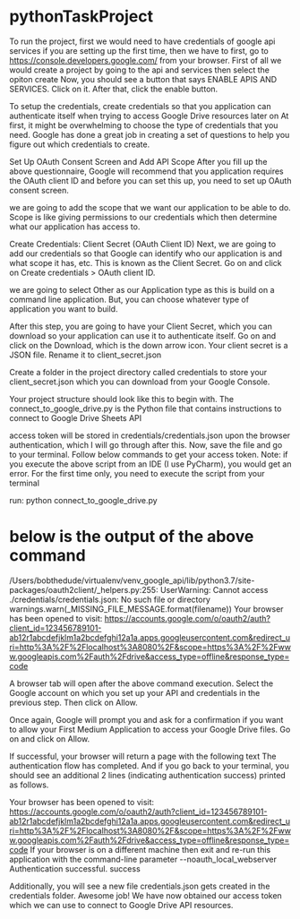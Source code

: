 # pythonTaskProject

To run the project, first we would need to have credentials of google api services 
if you are setting up the first time, then we have to first, go to https://console.developers.google.com/ from your browser.
First of all we would create a project by going to the api and services then select the opiton create 
Now, you should see a button that says ENABLE APIS AND SERVICES. Click on it.
After that, click the enable button.

To setup the credentials, create credentials so that you application can authenticate itself when trying to access Google Drive resources later on
At first, it might be overwhelming to choose the type of credentials that you need. Google has done a great job in creating a set of questions to help you figure out which credentials to create.


Set Up OAuth Consent Screen and Add API Scope
After you fill up the above questionnaire, Google will recommend that you application requires the OAuth client ID and before you can set this up, you need to set up OAuth consent screen.

we are going to add the scope that we want our application to be able to do. Scope is like giving permissions to our credentials which then determine what our application has access to.


Create Credentials: Client Secret (OAuth Client ID)
Next, we are going to add our credentials so that Google can identify who our application is and what scope it has, etc. This is known as the Client Secret. Go on and click on Create credentials > OAuth client ID.

we are going to select Other as our Application type as this is build on a command line application. But, you can choose whatever type of application you want to build.

After this step, you are going to have your Client Secret, which you can download so your application can use it to authenticate itself. Go on and click on the Download, which is the down arrow icon. Your client secret is a JSON file. Rename it to client_secret.json

Create a folder in the project directory called credentials to store your client_secret.json which you can download from your Google Console.

Your project structure should look like this to begin with. The connect_to_google_drive.py is the Python file that contains instructions to connect to Google Drive Sheets API


access token will be stored in credentials/credentials.json upon the browser authentication, which I will go through after this.
Now, save the file and go to your terminal. Follow below commands to get your access token. Note: if you execute the above script from an IDE (I use PyCharm), you would get an error. For the first time only, you need to execute the script from your terminal

run:
python connect_to_google_drive.py

# below is the output of the above command
/Users/bobthedude/virtualenv/venv_google_api/lib/python3.7/site-packages/oauth2client/_helpers.py:255: UserWarning: Cannot access ./credentials/credentials.json: No such file or directory
  warnings.warn(_MISSING_FILE_MESSAGE.format(filename))
Your browser has been opened to visit:
https://accounts.google.com/o/oauth2/auth?client_id=123456789101-ab12r1abcdefjklm1a2bcdefghi12a1a.apps.googleusercontent.com&redirect_uri=http%3A%2F%2Flocalhost%3A8080%2F&scope=https%3A%2F%2Fwww.googleapis.com%2Fauth%2Fdrive&access_type=offline&response_type=code


A browser tab will open after the above command execution. Select the Google account on which you set up your API and credentials in the previous step. Then click on Allow.


Once again, Google will prompt you and ask for a confirmation if you want to allow your First Medium Application to access your Google Drive files. Go on and click on Allow.


If successful, your browser will return a page with the following text The authentication flow has completed. And if you go back to your terminal, you should see an additional 2 lines (indicating authentication success) printed as follows.

Your browser has been opened to visit:
https://accounts.google.com/o/oauth2/auth?client_id=123456789101-ab12r1abcdefjklm1a2bcdefghi12a1a.apps.googleusercontent.com&redirect_uri=http%3A%2F%2Flocalhost%3A8080%2F&scope=https%3A%2F%2Fwww.googleapis.com%2Fauth%2Fdrive&access_type=offline&response_type=code
If your browser is on a different machine then exit and re-run this
application with the command-line parameter
--noauth_local_webserver
Authentication successful.
success


Additionally, you will see a new file credentials.json gets created in the credentials folder. Awesome job! We have now obtained our access token which we can use to connect to Google Drive API resources.


